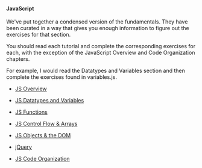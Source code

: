 #### JavaScript

We've put together a condensed version of the fundamentals. They have been curated in a way that gives you enough information to figure out the exercises for that section.

You should read each tutorial and complete the corresponding exercises for each, with the exception of the JavaScript Overview and Code Organization chapters.

For example, I would read the Datatypes and Variables section and then complete the exercises found in variables.js.

* [JS Overview](https://github.com/bitmakerlabs/lesson_plans/wiki/0-JS-Overview)

* [JS Datatypes and Variables](https://github.com/bitmakerlabs/lesson_plans/wiki/1-JS-Data-Types-and-Variables)
* [JS Functions](https://github.com/bitmakerlabs/lesson_plans/wiki/2-JS-Functions)
* [JS Control Flow & Arrays](https://github.com/bitmakerlabs/lesson_plans/wiki/3-JS-Control-Flow-&-Arrays)
* [JS Objects & the DOM](https://github.com/bitmakerlabs/lesson_plans/wiki/4-JS-Objects-&-the-DOM)
* [jQuery](https://github.com/bitmakerlabs/lesson_plans/wiki/5-jQuery)
* [JS Code Organization](https://github.com/bitmakerlabs/lesson_plans/wiki/6-JS-Code-Organization)
